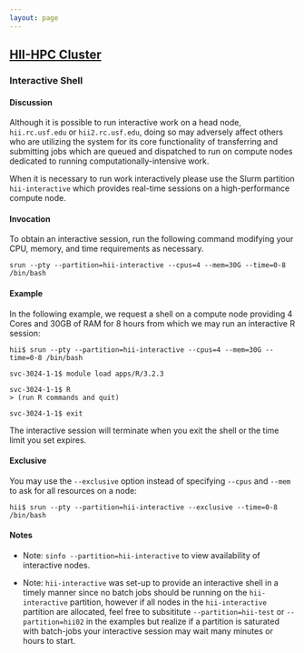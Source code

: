 ```yaml
---
layout: page
---
```


## [HII-HPC Cluster](../hii-hpc.html)

### Interactive Shell

#### Discussion

Although it is possible to run interactive work on a head node, `hii.rc.usf.edu` or `hii2.rc.usf.edu`,
doing so may adversely affect others who are utilizing the system for its core functionality
of transferring and submitting jobs which are queued and dispatched to run on
compute nodes dedicated to running computationally-intensive work.

When it is necessary to run work interactively please use the Slurm partition `hii-interactive` which
provides real-time sessions on a high-performance compute node.

#### Invocation

To obtain an interactive session, run the following command modifying your CPU, memory, and time requirements as necessary.

```
srun --pty --partition=hii-interactive --cpus=4 --mem=30G --time=0-8 /bin/bash
```

#### Example

In the following example, we request a shell on a compute node providing
4 Cores and 30GB of RAM for 8 hours from which we may run an interactive R session:

```
hii$ srun --pty --partition=hii-interactive --cpus=4 --mem=30G --time=0-8 /bin/bash

svc-3024-1-1$ module load apps/R/3.2.3

svc-3024-1-1$ R
> (run R commands and quit)

svc-3024-1-1$ exit
```

The interactive session will terminate when you exit the shell or the time limit you set expires.

#### Exclusive

You may use the `--exclusive` option instead of specifying `--cpus` and `--mem` to ask for all resources on a node:

```
hii$ srun --pty --partition=hii-interactive --exclusive --time=0-8 /bin/bash
```

#### Notes

- Note: `sinfo --partition=hii-interactive` to view availability of interactive nodes.

- Note: `hii-interactive` was set-up to provide an interactive shell in a timely manner since no batch jobs
should be running on the `hii-interactive` partition,
 however if all nodes in the `hii-interactive` partition are allocated, feel free to subsititute
`--partition=hii-test` or `--partition=hii02` in the examples but realize if a partition is saturated with batch-jobs
your interactive session may wait many minutes or hours to start.
